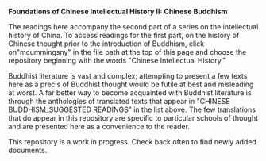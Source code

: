 <b>Foundations of Chinese Intellectual History II: Chinese Buddhism</b>

The readings here accompany the second part of a series on the intellectual history of China. To access readings for the first part, on the history of Chinese thought prior to the introduction of Buddhism, click on"mcummingsny" in the file path at the top of this page and choose the repository beginning with the words "Chinese Intellectual History."

Buddhist literature is vast and complex; attempting to present a few texts here as a precis of Buddhist thought would be futile at best and misleading at worst. A far better way to become acquainted with Buddhist literature is through the anthologies of translated texts that appear in "CHINESE BUDDHISM_SUGGESTED READINGS" in the list above. The few translations that do appear in this repository are specific to particular schools of thought and are presented here as a convenience to the reader.

This repository is a work in progress.  Check back often to find newly added documents.
